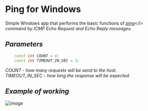 # Ping for Windows
Simple Windows app that performs the basic functions of <i>[ping](https://en.wikipedia.org/wiki/Ping_(networking_utility))</i> command by ICMP Echo Request and Echo Reply messages.
## Parameters
```c++
	const int COUNT = 4;
	const int TIMEOUT_IN_SEC = 3;
```
COUNT - how many requests will be send to the host.  
TIMEOUT_IN_SEC - how long the response will be expected.
## Example of working
![image](https://user-images.githubusercontent.com/93085532/209469626-b444dda8-5597-43f9-81fb-257e27cfdc74.png)
